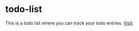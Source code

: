 # todo-list
This is a todo list where you can track your todo entries. [Visit](https://sanishpoudel.github.io/todo-list/).
